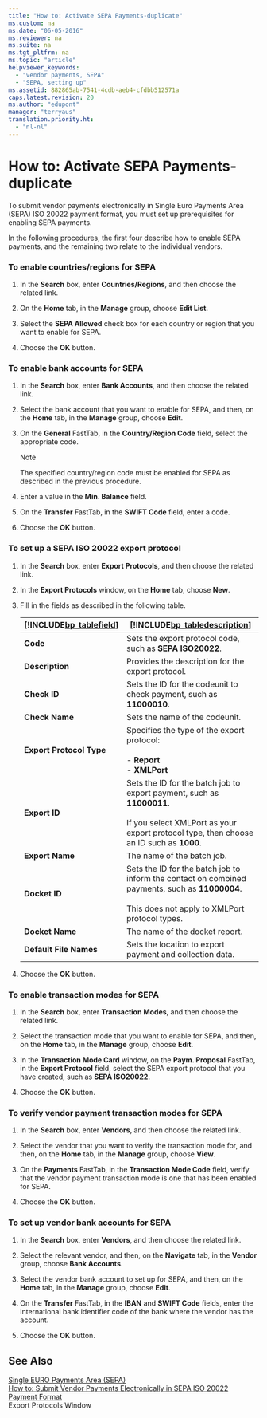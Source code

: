 ```yaml
---
title: "How to: Activate SEPA Payments-duplicate"
ms.custom: na
ms.date: "06-05-2016"
ms.reviewer: na
ms.suite: na
ms.tgt_pltfrm: na
ms.topic: "article"
helpviewer_keywords: 
  - "vendor payments, SEPA"
  - "SEPA, setting up"
ms.assetid: 882865ab-7541-4cdb-aeb4-cfdbb512571a
caps.latest.revision: 20
ms.author: "edupont"
manager: "terryaus"
translation.priority.ht: 
  - "nl-nl"
---
```

# How to: Activate SEPA Payments-duplicate
To submit vendor payments electronically in Single Euro Payments Area \(SEPA\) ISO 20022 payment format, you must set up prerequisites for enabling SEPA payments.  
  
 In the following procedures, the first four describe how to enable SEPA payments, and the remaining two relate to the individual vendors.  
  
### To enable countries\/regions for SEPA  
  
1.  In the **Search** box, enter **Countries\/Regions**, and then choose the related link.  
  
2.  On the **Home** tab, in the **Manage** group, choose **Edit List**.  
  
3.  Select the **SEPA Allowed** check box for each country or region that you want to enable for SEPA.  
  
4.  Choose the **OK** button.  
  
### To enable bank accounts for SEPA  
  
1.  In the **Search** box, enter **Bank Accounts**, and then choose the related link.  
  
2.  Select the bank account that you want to enable for SEPA, and then, on the **Home** tab, in the **Manage** group, choose **Edit**.  
  
3.  On the **General** FastTab, in the **Country\/Region Code** field, select the appropriate code.  
  
    > [!NOTE]  
    >  The specified country\/region code must be enabled for SEPA as described in the previous procedure.  
  
4.  Enter a value in the **Min. Balance** field.  
  
5.  On the **Transfer** FastTab, in the **SWIFT Code** field, enter a code.  
  
6.  Choose the **OK** button.  
  
### To set up a SEPA ISO 20022 export protocol  
  
1.  In the **Search** box, enter **Export Protocols**, and then choose the related link.  
  
2.  In the **Export Protocols** window, on the **Home** tab, choose **New**.  
  
3.  Fill in the fields as described in the following table.  
  
    |[!INCLUDE[bp_tablefield](../../ApplicationDesign/includes/bp_tablefield_md.md)]|[!INCLUDE[bp_tabledescription](../../ApplicationDesign/includes/bp_tabledescription_md.md)]|  
    |---------------------------------|---------------------------------------|  
    |**Code**|Sets the export protocol code, such as **SEPA ISO20022**.|  
    |**Description**|Provides the description for the export protocol.|  
    |**Check ID**|Sets the ID for the codeunit to check payment, such as **11000010**.|  
    |**Check Name**|Sets the name of the codeunit.|  
    |**Export Protocol Type**|Specifies the type of the export protocol:<br /><br /> -   **Report**<br />-   **XMLPort**|  
    |**Export ID**|Sets the ID for the batch job to export payment, such as **11000011**.<br /><br /> If you select XMLPort as your export protocol type, then choose an ID such as **1000**.|  
    |**Export Name**|The name of the batch job.|  
    |**Docket ID**|Sets the ID for the batch job to inform the contact on combined payments, such as **11000004**.<br /><br /> This does not apply to XMLPort protocol types.|  
    |**Docket Name**|The name of the docket report.|  
    |**Default File Names**|Sets the location to export payment and collection data.|  
  
4.  Choose the **OK** button.  
  
### To enable transaction modes for SEPA  
  
1.  In the **Search** box, enter **Transaction Modes**, and then choose the related link.  
  
2.  Select the transaction mode that you want to enable for SEPA, and then, on the **Home** tab, in the **Manage** group, choose **Edit**.  
  
3.  In the **Transaction Mode Card** window, on the **Paym. Proposal** FastTab, in the **Export Protocol** field, select the SEPA export protocol that you have created, such as **SEPA ISO20022**.  
  
4.  Choose the **OK** button.  
  
### To verify vendor payment transaction modes for SEPA  
  
1.  In the **Search** box, enter **Vendors**, and then choose the related link.  
  
2.  Select the vendor that you want to verify the transaction mode for, and then, on the **Home** tab, in the **Manage** group, choose **View**.  
  
3.  On the **Payments** FastTab, in the **Transaction Mode Code** field, verify that the vendor payment transaction mode is one that has been enabled for SEPA.  
  
4.  Choose the **OK** button.  
  
### To set up vendor bank accounts for SEPA  
  
1.  In the **Search** box, enter **Vendors**, and then choose the related link.  
  
2.  Select the relevant vendor, and then, on the **Navigate** tab, in the **Vendor** group, choose **Bank Accounts**.  
  
3.  Select the vendor bank account to set up for SEPA, and then, on the **Home** tab, in the **Manage** group, choose **Edit**.  
  
4.  On the **Transfer** FastTab, in the **IBAN** and **SWIFT Code** fields, enter the international bank identifier code of the bank where the vendor has the account.  
  
5.  Choose the **OK** button.  
  
## See Also  
 [Single EURO Payments Area \(SEPA\)](../../LocalFunctionalityForMicrosoftDynamicsNav2016/Netherlands/single-euro-payments-area-sepa-.md)   
 [How to: Submit Vendor Payments Electronically in SEPA ISO 20022 Payment Format](../../LocalFunctionalityForMicrosoftDynamicsNav2016/Netherlands/how-to-submit-vendor-payments-electronically-in-sepa-iso-20022-payment-format.md)   
 Export Protocols Window
